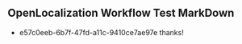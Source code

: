 ## OpenLocalization Workflow Test MarkDown
* e57c0eeb-6b7f-47fd-a11c-9410ce7ae97e thanks!

<!--HONumber=Sep16_HO1-->


